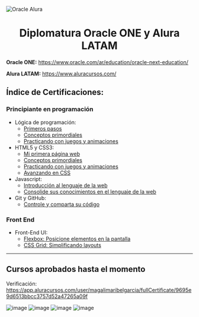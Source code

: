 ![Oracle Alura](https://user-images.githubusercontent.com/60717025/180664544-5b802fb3-811b-4061-8cb8-348b905a9dae.png)

# <h1 align="center">Diplomatura Oracle ONE y Alura LATAM</h1>

**Oracle ONE:** https://www.oracle.com/ar/education/oracle-next-education/

**Alura LATAM:** https://www.aluracursos.com/
 
##  Índice de Certificaciones:
### Principiante en programación
* Lógica de programación:
    + [Primeros pasos](https://app.aluracursos.com/certificate/01adfff4-2762-42bb-8512-0dec13992f5d)
    + [Conceptos primordiales](https://app.aluracursos.com/certificate/fcafaf7e-609a-4796-950c-36f10e0ab893)
    + [Practicando con juegos y animaciones](https://app.aluracursos.com/certificate/43be2518-bfe3-4b3e-bdfa-accf8b505fbe)
* HTML5 y CSS3:
    + [Mi primera página web](https://app.aluracursos.com/certificate/c1fde86a-315e-4322-ab0d-ebdb6c2cef64)
    + [Conceptos primordiales](https://app.aluracursos.com/certificate/d80eabd3-b295-4d64-91cb-dee1ff12bbdb)
    + [Practicando con juegos y animaciones](https://app.aluracursos.com/certificate/90c0dac5-fdcb-4ced-b794-46a7817f2ff0)
    + [Avanzando en CSS](https://app.aluracursos.com/certificate/48dc6639-22fc-433b-9512-3a0e972a7a9e)
* Javascript:
    + [Introducción al lenguaje de la web](https://app.aluracursos.com/certificate/c27f0452-285b-4c04-af61-5a7eceb2bcaa)
    + [Consolide sus conocimientos en el lenguaje de la web](https://app.aluracursos.com/certificate/ca81cd91-0cd3-4742-a2a3-bf63681fdcec)
* Git y GitHub:
    + [Controle y comparta su código](https://app.aluracursos.com/certificate/b9f6dfa2-633c-4292-9b1c-323ea9c445c3)

### Front End
* Front-End UI:
    + [Flexbox: Posicione elementos en la pantalla](https://app.aluracursos.com/certificate/c0a25746-f006-40a6-814b-f7b3c045d283)
    + [CSS Grid: Simplificando layouts](https://app.aluracursos.com/certificate/d351864c-9d48-4f20-8a53-c310af9423be)

***
## Cursos aprobados hasta el momento

Verificación: https://app.aluracursos.com/user/magalimaribelgarcia/fullCertificate/9695e9d6513bbcc3757d52a47265a09f

![image](https://user-images.githubusercontent.com/60717025/180668753-9e7b334b-b872-4c03-ad61-9f2413f48fb3.png)
![image](https://user-images.githubusercontent.com/60717025/180668781-96edd333-e4f4-457c-af96-83ba124dadcd.png)
![image](https://user-images.githubusercontent.com/60717025/180668796-3531a0e0-9348-4f4c-983c-a3c60837a1c1.png)
![image](https://user-images.githubusercontent.com/60717025/180668820-fffb178d-89ba-4738-bcfe-594b3cd38735.png)
